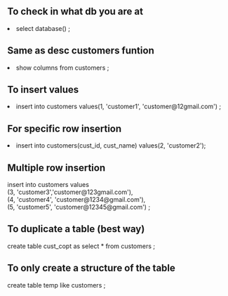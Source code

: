 
<h2> To check in what db you are at </h2>

<li>select database() ;</li>

<h2> Same as desc customers funtion </h2>
<li>show columns from customers ;</li>

<h2> To insert values </h2>
<li>insert into customers values(1, 'customer1', 'customer@12gmail.com') ;</li>

<h2> For specific row insertion </h2>
<li> insert into customers(cust_id, cust_name) values(2, 'customer2');</li>

<h2> Multiple row insertion </h2>
<p>
insert into customers values <br>
(3, 'customer3','customer@123gmail.com'), <br>
(4, 'customer4', 'customer@1234@gmail.com'), <br>
(5, 'customer5', 'customer@12345@gmail.com') ; <br>
</p>

<h2>To duplicate a table (best way) </h2>
<p> create table cust_copt as select * from customers ;</p>

<h2>To only create a structure of the table</h2>
<p> create table temp like customers ; </p>

